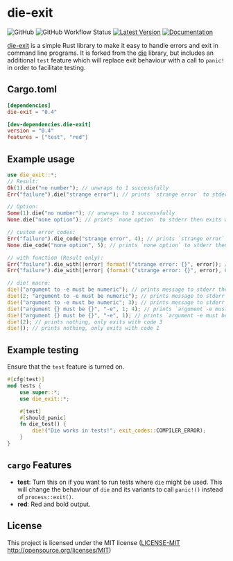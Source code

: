 # die-exit

![GitHub](https://img.shields.io/github/license/Xavientois/die)
![GitHub Workflow Status](https://github.com/Xavientois/die/workflows/tests/badge.svg)
[![Latest Version](https://img.shields.io/crates/v/die-exit.svg)](https://crates.io/crates/die-exit)
[![Documentation](https://docs.rs/die-exit/badge.svg)](https://docs.rs/die-exit)

[die-exit] is a simple Rust library to make it easy to handle errors and exit in command line programs.
It is forked from the [die] library, but includes an additional `test` feature which will replace
exit behaviour with a call to `panic!` in order to facilitate testing.

[die]: https://code.moparisthebest.com/moparisthebest/die
[die-exit]: https://github.com/Xavientois/die

## Cargo.toml

```toml
[dependencies]
die-exit = "0.4"

[dev-dependencies.die-exit]
version = "0.4"
features = ["test", "red"]
```

## Example usage

```rust
use die_exit::*;
// Result:
Ok(1).die("no number"); // unwraps to 1 successfully
Err("failure").die("strange error"); // prints `strange error` to stderr then exits with code 1

// Option:
Some(1).die("no number"); // unwraps to 1 successfully
None.die("none option"); // prints `none option` to stderr then exits with code 1

// custom error codes:
Err("failure").die_code("strange error", 4); // prints `strange error` to stderr then exits with code 4
None.die_code("none option", 5); // prints `none option` to stderr then exits with code 5

// with function (Result only):
Err("failure").die_with(|error| format!("strange error: {}", error)); // prints `strange error: failure` to stderr then exits with code 1
Err("failure").die_with(|error| (format!("strange error: {}", error), 6)); // prints `strange error: failure` to stderr then exits with code 6

// die! macro:
die!("argument to -e must be numeric"); // prints message to stderr then exits with code 1
die!(2; "argument to -e must be numeric"); // prints message to stderr then exits with code 2
die!("argument to -e must be numeric"; 3); // prints message to stderr then exits with code 3
die!("argument {} must be {}", "-e", 1; 4); // prints `argument -e must be 1` to stderr then exits with code 4
die!("argument {} must be {}", "-e", 1); // prints `argument -e must be 1` to stderr then exits with code 1
die!(2); // prints nothing, only exits with code 3
die!(); // prints nothing, only exits with code 1
```

## Example testing

Ensure that the `test` feature is turned on.

```rust
#[cfg(test)]
mod tests {
    use super::*;
    use die_exit::*;

    #[test]
    #[should_panic]
    fn die_test() {
        die!("Die works in tests!"; exit_codes::COMPILER_ERROR);
    }
}
```

## `cargo` Features

- **test**: Turn this on if you want to run tests where `die` might be used.
  This will change the behaviour of `die` and its variants to call `panic!()`
  instead of `process::exit()`.
- **red**: Red and bold output.

## License

This project is licensed under the MIT license ([LICENSE-MIT](LICENSE-MIT)
http://opensource.org/licenses/MIT)
